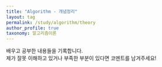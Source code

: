 ```yaml
---
title: "Algorithm - 개념정리"
layout: tag
permalink: /study/algorithm/theory
author_profile: true
taxonomy: 알고리즘이론
---
```


배우고 공부한 내용들을 기록합니다.  
제가 잘못 이해하고 있거나 부족한 부분이 있다면 코멘트를 남겨주세요!
